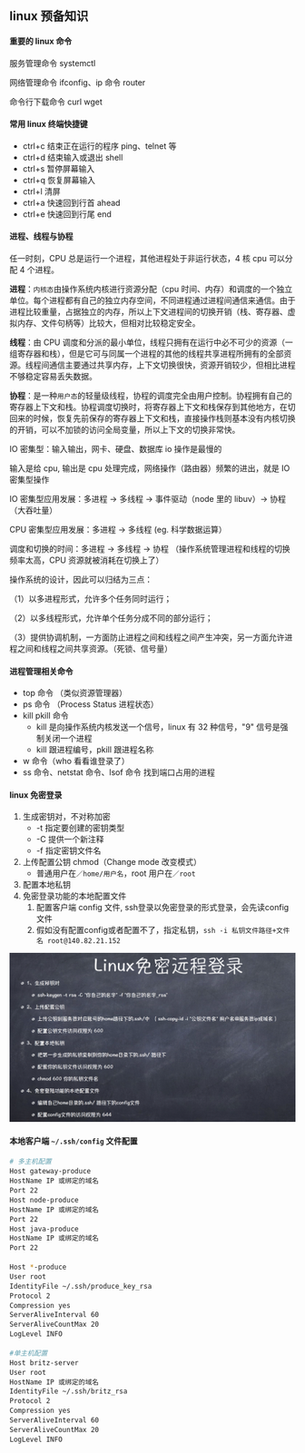 ## linux 预备知识

#### 重要的 linux 命令

服务管理命令 systemctl

网络管理命令 ifconfig、ip 命令 router

命令行下载命令 curl wget

#### 常用 linux 终端快捷键

- ctrl+c 结束正在运行的程序 ping、telnet 等
- ctrl+d 结束输入或退出 shell
- ctrl+s 暂停屏幕输入
- ctrl+q 恢复屏幕输入
- ctrl+l 清屏
- ctrl+a 快速回到行首 ahead
- ctrl+e 快速回到行尾 end

#### 进程、线程与协程

任一时刻，CPU 总是运行一个进程，其他进程处于非运行状态，4 核 cpu 可以分配 4 个进程。

**进程**：`内核态`由操作系统内核进行资源分配（cpu 时间、内存）和调度的一个独立单位。每个进程都有自己的独立内存空间，不同进程通过进程间通信来通信。由于进程比较重量，占据独立的内存，所以上下文进程间的切换开销（栈、寄存器、虚拟内存、文件句柄等）比较大，但相对比较稳定安全。

**线程**：由 CPU 调度和分派的最小单位，线程只拥有在运行中必不可少的资源（一组寄存器和栈），但是它可与同属一个进程的其他的线程共享进程所拥有的全部资源。线程间通信主要通过共享内存，上下文切换很快，资源开销较少，但相比进程不够稳定容易丢失数据。

**协程**：是一种`用户态`的轻量级线程，协程的调度完全由用户控制。协程拥有自己的寄存器上下文和栈。协程调度切换时，将寄存器上下文和栈保存到其他地方，在切回来的时候，恢复先前保存的寄存器上下文和栈，直接操作栈则基本没有内核切换的开销，可以不加锁的访问全局变量，所以上下文的切换非常快。

IO 密集型：输入输出，网卡、硬盘、数据库 io 操作是最慢的

输入是给 cpu, 输出是 cpu 处理完成，网络操作（路由器）频繁的进出，就是 IO 密集型操作

IO 密集型应用发展：多进程 -> 多线程 -> 事件驱动（node 里的 libuv）-> 协程（大吞吐量）

CPU 密集型应用发展：多进程 -> 多线程 (eg. 科学数据运算）

调度和切换的时间：多进程 -> 多线程 -> 协程 （操作系统管理进程和线程的切换频率太高，CPU 资源就被消耗在切换上了）

操作系统的设计，因此可以归结为三点：

（1）以多进程形式，允许多个任务同时运行；

（2）以多线程形式，允许单个任务分成不同的部分运行；

（3）提供协调机制，一方面防止进程之间和线程之间产生冲突，另一方面允许进程之间和线程之间共享资源。（死锁、信号量）

#### 进程管理相关命令

- top 命令 （类似资源管理器）
- ps 命令 （Process Status  进程状态）
- kill pkill 命令 
  + kill 是向操作系统内核发送一个信号，linux 有 32 种信号，"9" 信号是强制关闭一个进程
  + kill 跟进程编号，pkill 跟进程名称
- w 命令（who 看看谁登录了）
- ss 命令、netstat 命令、lsof 命令 找到端口占用的进程

#### linux 免密登录

1. 生成密钥对，不对称加密
    - -t 指定要创建的密钥类型
    - -C 提供一个新注释
    - -f 指定密钥文件名
2. 上传配置公钥 chmod（Change mode 改变模式）
    - 普通用户在`／home/用户名`，root 用户在`／root`
3. 配置本地私钥
4. 免密登录功能的本地配置文件
   1. 配置客户端 config 文件, ssh登录以免密登录的形式登录，会先读config 文件
   2. 假如没有配置config或者配置不了，指定私钥，`ssh -i 私钥文件路径+文件名 root@140.82.21.152`

![ssh](../../../images/live/week_third/ssh.png)

#### 本地客户端 `~/.ssh/config` 文件配置

```bash
# 多主机配置
Host gateway-produce
HostName IP 或绑定的域名
Port 22
Host node-produce
HostName IP 或绑定的域名
Port 22
Host java-produce
HostName IP 或绑定的域名
Port 22

Host *-produce
User root
IdentityFile ~/.ssh/produce_key_rsa
Protocol 2
Compression yes
ServerAliveInterval 60
ServerAliveCountMax 20
LogLevel INFO

#单主机配置
Host britz-server
User root
HostName IP 或绑定的域名
IdentityFile ~/.ssh/britz_rsa
Protocol 2
Compression yes
ServerAliveInterval 60
ServerAliveCountMax 20
LogLevel INFO

```

